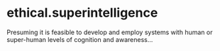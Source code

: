 # ethical.superintelligence
Presuming it is feasible to develop and employ systems with human or super-human levels of cognition and awareness...
